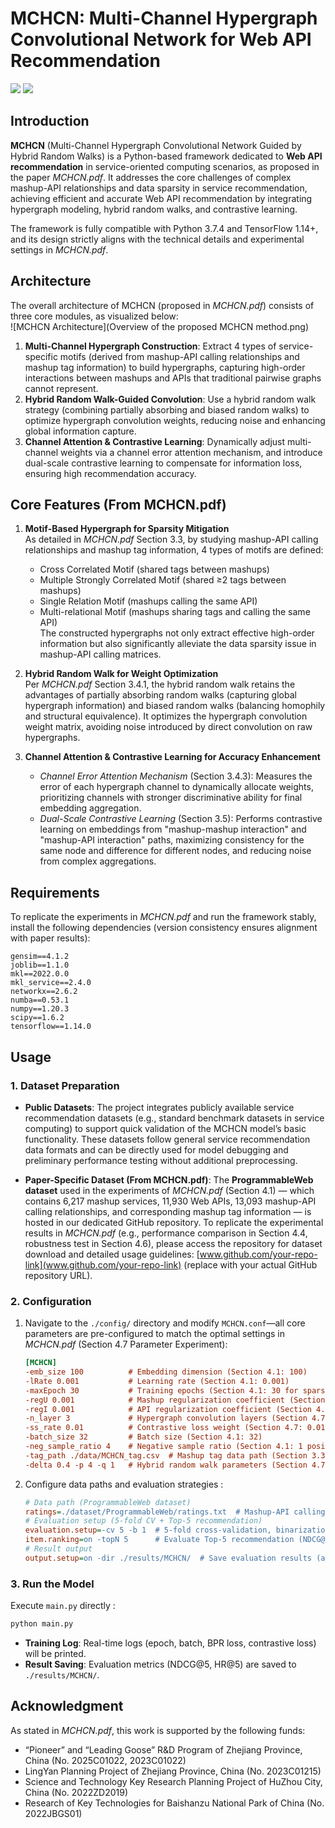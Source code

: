 # MCHCN: Multi-Channel Hypergraph Convolutional Network for Web API Recommendation
<p float="left">
    <img src="https://img.shields.io/badge/python-v3.7-red"> 
    <img src="https://img.shields.io/badge/tensorflow-v1.14-blue"> 
</p>


## Introduction
**MCHCN** (Multi-Channel Hypergraph Convolutional Network Guided by Hybrid Random Walks) is a Python-based framework dedicated to **Web API recommendation** in service-oriented computing scenarios, as proposed in the paper *MCHCN.pdf*. It addresses the core challenges of complex mashup-API relationships and data sparsity in service recommendation, achieving efficient and accurate Web API recommendation by integrating hypergraph modeling, hybrid random walks, and contrastive learning.  

The framework is fully compatible with Python 3.7.4 and TensorFlow 1.14+, and its design strictly aligns with the technical details and experimental settings in *MCHCN.pdf*.


## Architecture
The overall architecture of MCHCN (proposed in *MCHCN.pdf*) consists of three core modules, as visualized below:  
![MCHCN Architecture](Overview of the proposed MCHCN method.png)  
1. **Multi-Channel Hypergraph Construction**: Extract 4 types of service-specific motifs (derived from mashup-API calling relationships and mashup tag information) to build hypergraphs, capturing high-order interactions between mashups and APIs that traditional pairwise graphs cannot represent.  
2. **Hybrid Random Walk-Guided Convolution**: Use a hybrid random walk strategy (combining partially absorbing and biased random walks) to optimize hypergraph convolution weights, reducing noise and enhancing global information capture.  
3. **Channel Attention & Contrastive Learning**: Dynamically adjust multi-channel weights via a channel error attention mechanism, and introduce dual-scale contrastive learning to compensate for information loss, ensuring high recommendation accuracy.


## Core Features (From MCHCN.pdf)
1. **Motif-Based Hypergraph for Sparsity Mitigation**  
   As detailed in *MCHCN.pdf* Section 3.3, by studying mashup-API calling relationships and mashup tag information, 4 types of motifs are defined:  
   - Cross Correlated Motif (shared tags between mashups)  
   - Multiple Strongly Correlated Motif (shared ≥2 tags between mashups)  
   - Single Relation Motif (mashups calling the same API)  
   - Multi-relational Motif (mashups sharing tags and calling the same API)  
   The constructed hypergraphs not only extract effective high-order information but also significantly alleviate the data sparsity issue in mashup-API calling matrices.  

2. **Hybrid Random Walk for Weight Optimization**  
   Per *MCHCN.pdf* Section 3.4.1, the hybrid random walk retains the advantages of partially absorbing random walks (capturing global hypergraph information) and biased random walks (balancing homophily and structural equivalence). It optimizes the hypergraph convolution weight matrix, avoiding noise introduced by direct convolution on raw hypergraphs.  

3. **Channel Attention & Contrastive Learning for Accuracy Enhancement**  
   - *Channel Error Attention Mechanism* (Section 3.4.3): Measures the error of each hypergraph channel to dynamically allocate weights, prioritizing channels with stronger discriminative ability for final embedding aggregation.  
   - *Dual-Scale Contrastive Learning* (Section 3.5): Performs contrastive learning on embeddings from "mashup-mashup interaction" and "mashup-API interaction" paths, maximizing consistency for the same node and difference for different nodes, and reducing noise from complex aggregations.  


## Requirements
To replicate the experiments in *MCHCN.pdf* and run the framework stably, install the following dependencies (version consistency ensures alignment with paper results):  
```
gensim==4.1.2
joblib==1.1.0
mkl==2022.0.0
mkl_service==2.4.0
networkx==2.6.2
numba==0.53.1
numpy==1.20.3
scipy==1.6.2
tensorflow==1.14.0
```  



## Usage

### 1. Dataset Preparation
- **Public Datasets**: The project integrates publicly available service recommendation datasets (e.g., standard benchmark datasets in service computing) to support quick validation of the MCHCN model’s basic functionality. These datasets follow general service recommendation data formats and can be directly used for model debugging and preliminary performance testing without additional preprocessing.  

- **Paper-Specific Dataset (From MCHCN.pdf)**: The **ProgrammableWeb dataset** used in the experiments of *MCHCN.pdf* (Section 4.1) — which contains 6,217 mashup services, 11,930 Web APIs, 13,093 mashup-API calling relationships, and corresponding mashup tag information — is hosted in our dedicated GitHub repository. To replicate the experimental results in *MCHCN.pdf* (e.g., performance comparison in Section 4.4, robustness test in Section 4.6), please access the repository for dataset download and detailed usage guidelines: [www.github.com/your-repo-link](www.github.com/your-repo-link) (replace with your actual GitHub repository URL).

### 2. Configuration 
1. Navigate to the `./config/` directory and modify `MCHCN.conf`—all core parameters are pre-configured to match the optimal settings in *MCHCN.pdf* (Section 4.7 Parameter Experiment):  
   ```ini
   [MCHCN]
   -emb_size 100          # Embedding dimension (Section 4.1: 100)
   -lRate 0.001           # Learning rate (Section 4.1: 0.001)
   -maxEpoch 30           # Training epochs (Section 4.1: 30 for sparse datasets)
   -regU 0.001            # Mashup regularization coefficient (Section 4.6: 0.001)
   -regI 0.001            # API regularization coefficient (Section 4.6: 0.001)
   -n_layer 3             # Hypergraph convolution layers (Section 4.7: 3)
   -ss_rate 0.01          # Contrastive loss weight (Section 4.7: 0.01)
   -batch_size 32         # Batch size (Section 4.1: 32)
   -neg_sample_ratio 4    # Negative sample ratio (Section 4.1: 1 positive : 4 negative)
   -tag_path ./data/MCHCN_tag.csv  # Mashup tag data path (Section 3.3: required for motif construction)
   -delta 0.4 -p 4 -q 1   # Hybrid random walk parameters (Section 4.7: optimal combination)
   ```  

2. Configure data paths and evaluation strategies :  
   ```ini
   # Data path (ProgrammableWeb dataset)
   ratings=./dataset/ProgrammableWeb/ratings.txt  # Mashup-API calling data
   # Evaluation setup (5-fold CV + Top-5 recommendation)
   evaluation.setup=-cv 5 -b 1  # 5-fold cross-validation, binarization threshold = 1
   item.ranking=on -topN 5      # Evaluate Top-5 recommendation (NDCG@5, HR@5 as in Section 4.4)
   # Result output
   output.setup=on -dir ./results/MCHCN/  # Save evaluation results (aligned with Section 4.4)
   ```


### 3. Run the Model
Execute `main.py` directly :  
```bash
python main.py
```  

- **Training Log**: Real-time logs (epoch, batch, BPR loss, contrastive loss) will be printed.  
- **Result Saving**: Evaluation metrics (NDCG@5, HR@5) are saved to `./results/MCHCN/`.  


## Acknowledgment
As stated in *MCHCN.pdf*, this work is supported by the following funds:  
- “Pioneer” and “Leading Goose” R&D Program of Zhejiang Province, China (No. 2025C01022, 2023C01022)  
- LingYan Planning Project of Zhejiang Province, China (No. 2023C01215)  
- Science and Technology Key Research Planning Project of HuZhou City, China (No. 2022ZD2019)  
- Research of Key Technologies for Baishanzu National Park of China (No. 2022JBGS01)
